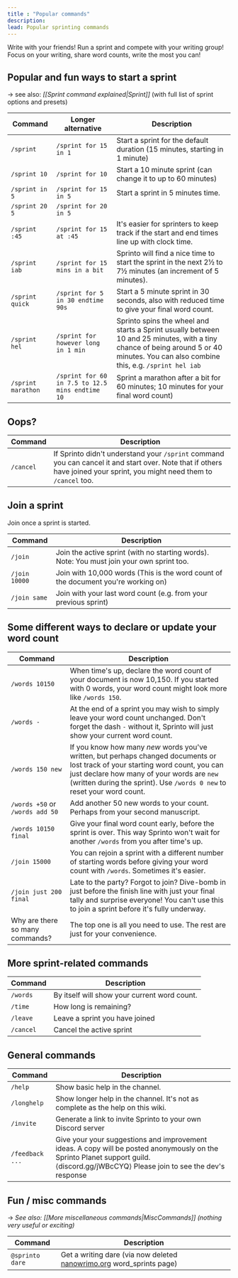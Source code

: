 ```yaml
---
title : "Popular commands"
description: 
lead: Popular sprinting commands
---
```


Write with your friends! Run a sprint and compete with your writing group! Focus on your writing, share word counts, write the most you can!

## Popular and fun ways to start a sprint

→ see also: _[[Sprint command explained|Sprint]]_ (with full list of sprint options and presets)

| Command | Longer alternative | Description |
| --- | --- |  --- |
| `/sprint` | `/sprint for 15 in 1` | Start a sprint for the default duration (15 minutes, starting in 1 minute) |
| `/sprint 10` | `/sprint for 10` | Start a 10 minute sprint (can change it to up to 60 minutes) |
| `/sprint in 5` | `/sprint for 15 in 5` | Start a sprint in 5 minutes time. |
| `/sprint 20 5` | `/sprint for 20 in 5` | |
| `/sprint :45 ` | `/sprint for 15 at :45` | It's easier for sprinters to keep track if the start and end times line up with clock time. |
| `/sprint iab` | `/sprint for 15 mins in a bit` | Sprinto will find a nice time to start the sprint in the next 2½ to 7½ minutes (an increment of 5 minutes). |
| `/sprint quick` | `/sprint for 5 in 30 endtime 90s` | Start a 5 minute sprint in 30 seconds, also with reduced time to give your final word count. |
| `/sprint hel` | `/sprint for however long in 1 min` | Sprinto spins the wheel and starts a Sprint usually between 10 and 25 minutes, with a tiny chance of being around 5 or 40 minutes. You can also combine this, e.g. `/sprint hel iab` |
| `/sprint marathon` | `/sprint for 60 in 7.5 to 12.5 mins endtime 10` | Sprint a marathon after a bit for 60 minutes; 10 minutes for your final word count) |

## Oops?

| Command | Description |
| --- | --- |
| `/cancel` | If Sprinto didn't understand your `/sprint` command you can cancel it and start over. Note that if others have joined your sprint, you might need them to `/cancel` too. |

## Join a sprint
Join once a sprint is started. 

| Command | Description |
| --- | --- |
| `/join` | Join the active sprint (with no starting words). Note: You must join your own sprint too. |
| `/join 10000` | Join with 10,000 words (This is the word count of the document you're working on) |
| `/join same` | Join with your last word count (e.g. from your previous sprint) |

## Some different ways to declare or update your word count
| Command | Description |
| --- | --- |
| `/words 10150` | When time's up, declare the word count of your document is now 10,150. If you started with 0 words, your word count might look more like `/words 150`. |
| `/words -` | At the end of a sprint you may wish to simply leave your word count unchanged. Don't forget the dash `-` without it, Sprinto will just show your current word count. |
| `/words 150 new` | If you know how many _new_ words you've written, but perhaps changed documents or lost track of your starting word count, you can just declare how many of your words are `new` (written during the sprint). Use `/words 0 new` to reset your word count. |
| `/words +50` or `/words add 50` | Add another 50 new words to your count. Perhaps from your second manuscript. |
| `/words 10150 final` | Give your final word count early, before the sprint is over. This way Sprinto won't wait for another `/words` from you after time's up. |
| `/join 15000` | You can rejoin a sprint with a different number of starting words before giving your word count with `/words`. Sometimes it's easier. |
| `/join just 200 final` | Late to the party? Forgot to join? Dive-bomb in just before the finish line with just your final tally and surprise everyone! You can't use this to join a sprint before it's fully underway. |
| Why are there so many commands? | The top one is all you need to use. The rest are just for your convenience. |

## More sprint-related commands

| Command | Description |
| --- | --- |
| `/words` | By itself will show your current word count. |
| `/time` | How long is remaining? |
| `/leave` | Leave a sprint you have joined |
| `/cancel` | Cancel the active sprint |

## General commands

| Command | Description |
| --- | --- |
| `/help` | Show basic help in the channel. |
| `/longhelp` | Show longer help in the channel. It's not as complete as the help on this wiki. |
| `/invite` | Generate a link to invite Sprinto to your own Discord server |
| `/feedback ...` | Give your your suggestions and improvement ideas. A copy will be posted anonymously on the Sprinto Planet support guild. ⟨discord.gg/jWBcCYQ⟩ Please join to see the dev's response |

## Fun / misc commands

→ _See also: [[More miscellaneous commands|MiscCommands]] (nothing very useful or exciting)_

| Command | Description |
| --- | --- |
| `@sprinto dare` | Get a writing dare (via now deleted [nanowrimo.org](https://nanowrimo.org/word_sprints) word_sprints page) |
